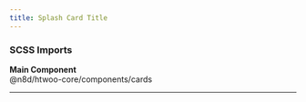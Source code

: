 ```yaml
---
title: Splash Card Title
---
```


### SCSS Imports

**Main Component**\
@n8d/htwoo-core/components/cards

***